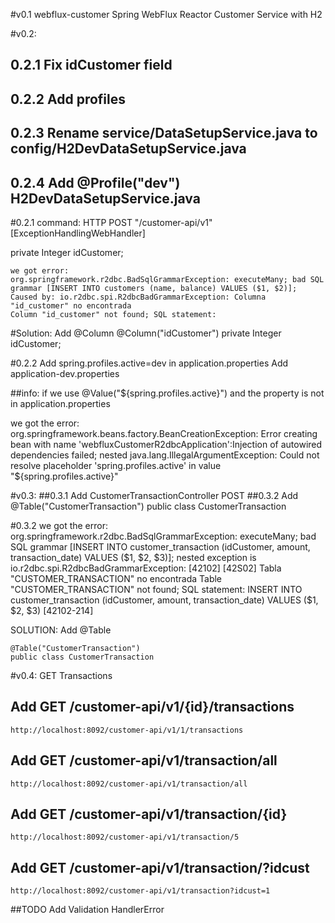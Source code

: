 #v0.1 webflux-customer
Spring WebFlux Reactor Customer Service with H2

#v0.2:
## 0.2.1 Fix idCustomer field
## 0.2.2 Add profiles
## 0.2.3 Rename service/DataSetupService.java to config/H2DevDataSetupService.java
## 0.2.4 Add @Profile("dev") H2DevDataSetupService.java

#0.2.1 command: HTTP POST "/customer-api/v1" [ExceptionHandlingWebHandler]

 private Integer idCustomer;
	
	we got error:
	org.springframework.r2dbc.BadSqlGrammarException: executeMany; bad SQL grammar [INSERT INTO customers (name, balance) VALUES ($1, $2)];
	Caused by: io.r2dbc.spi.R2dbcBadGrammarException: Columna "id_customer" no encontrada
	Column "id_customer" not found; SQL statement:

#Solution: Add @Column
  	@Column("idCustomer")
	private Integer	idCustomer;


#0.2.2 
Add spring.profiles.active=dev  in application.properties
Add application-dev.properties

##info:
if we use @Value("${spring.profiles.active}") and the property is not in application.properties

   we got the error:
	org.springframework.beans.factory.BeanCreationException:
	Error creating bean with name 'webfluxCustomerR2dbcApplication':Injection of autowired dependencies failed; nested
	java.lang.IllegalArgumentException: Could not resolve placeholder 'spring.profiles.active' in value "${spring.profiles.active}"

#v0.3:
##0.3.1 Add CustomerTransactionController POST 
##0.3.2 Add @Table("CustomerTransaction") public class CustomerTransaction

#0.3.2 
  we got the error:
	org.springframework.r2dbc.BadSqlGrammarException: executeMany; bad SQL grammar [INSERT INTO customer_transaction (idCustomer, amount, transaction_date) VALUES ($1, $2, $3)]; nested exception is io.r2dbc.spi.R2dbcBadGrammarException: [42102] [42S02] Tabla "CUSTOMER_TRANSACTION" no encontrada
  	Table "CUSTOMER_TRANSACTION" not found; SQL statement:
  	INSERT INTO customer_transaction (idCustomer, amount, transaction_date) VALUES ($1, $2, $3) [42102-214]
 
  SOLUTION: Add @Table
 
 	@Table("CustomerTransaction")
  	public class CustomerTransaction

#v0.4: GET Transactions
 ## Add GET /customer-api/v1/{id}/transactions
 	http://localhost:8092/customer-api/v1/1/transactions
 	
 ## Add GET /customer-api/v1/transaction/all
 	http://localhost:8092/customer-api/v1/transaction/all
 	
 ## Add GET /customer-api/v1/transaction/{id}
 	http://localhost:8092/customer-api/v1/transaction/5
 	
 ## Add GET /customer-api/v1/transaction/?idcust
 	http://localhost:8092/customer-api/v1/transaction?idcust=1
 	
##TODO
Add Validation
HandlerError
